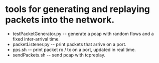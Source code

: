 # tools for generating and replaying packets into the network. 

- testPacketGenerator.py -- generate a pcap with random flows and a fixed inter-arrival time. 
- packetListener.py -- print packets that arrive on a port. 
- pps.sh -- print packet rx / tx on a port, updated in real time. 
- sendPackets.sh -- send pcap with tcpreplay.